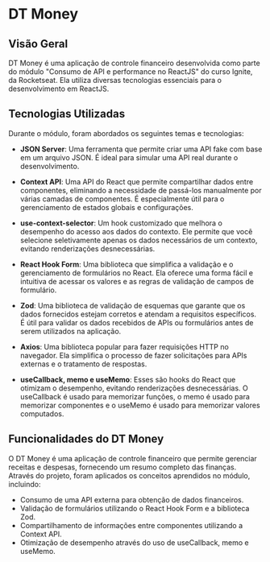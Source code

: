 # DT Money

## Visão Geral

DT Money é uma aplicação de controle financeiro desenvolvida como parte do módulo "Consumo de API e performance no ReactJS" do curso Ignite, da Rocketseat. Ela utiliza diversas tecnologias essenciais para o desenvolvimento em ReactJS.

## Tecnologias Utilizadas

Durante o módulo, foram abordados os seguintes temas e tecnologias:

- **JSON Server**: Uma ferramenta que permite criar uma API fake com base em um arquivo JSON. É ideal para simular uma API real durante o desenvolvimento.

- **Context API**: Uma API do React que permite compartilhar dados entre componentes, eliminando a necessidade de passá-los manualmente por várias camadas de componentes. É especialmente útil para o gerenciamento de estados globais e configurações.

- **use-context-selector**: Um hook customizado que melhora o desempenho do acesso aos dados do contexto. Ele permite que você selecione seletivamente apenas os dados necessários de um contexto, evitando renderizações desnecessárias.

- **React Hook Form**: Uma biblioteca que simplifica a validação e o gerenciamento de formulários no React. Ela oferece uma forma fácil e intuitiva de acessar os valores e as regras de validação de campos de formulário.

- **Zod**: Uma biblioteca de validação de esquemas que garante que os dados fornecidos estejam corretos e atendam a requisitos específicos. É útil para validar os dados recebidos de APIs ou formulários antes de serem utilizados na aplicação.

- **Axios**: Uma biblioteca popular para fazer requisições HTTP no navegador. Ela simplifica o processo de fazer solicitações para APIs externas e o tratamento de respostas.

- **useCallback, memo e useMemo**: Esses são hooks do React que otimizam o desempenho, evitando renderizações desnecessárias. O useCallback é usado para memorizar funções, o memo é usado para memorizar componentes e o useMemo é usado para memorizar valores computados.

## Funcionalidades do DT Money

O DT Money é uma aplicação de controle financeiro que permite gerenciar receitas e despesas, fornecendo um resumo completo das finanças. Através do projeto, foram aplicados os conceitos aprendidos no módulo, incluindo:

- Consumo de uma API externa para obtenção de dados financeiros.
- Validação de formulários utilizando o React Hook Form e a biblioteca Zod.
- Compartilhamento de informações entre componentes utilizando a Context API.
- Otimização de desempenho através do uso de useCallback, memo e useMemo.

